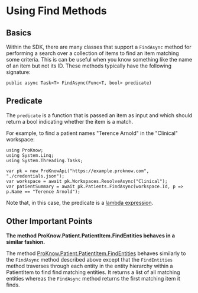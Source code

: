 # Using Find Methods

## Basics

Within the SDK, there are many classes that support a `FindAsync` method for performing a search over a collection of
items to find an item matching some criteria. This is can be useful when you know something like the name of an item
but not its ID. These methods typically have the following signature:

```
public async Task<T> FindAsync(Func<T, bool> predicate)
```

## Predicate

The `predicate` is a function that is passed an item as input and which should return a bool indicating whether the
item is a match.

For example, to find a patient names "Terence Arnold" in the "Clinical" workspace:
```
using ProKnow;
using System.Linq;
using System.Threading.Tasks;

var pk = new ProKnowApi("https://example.proknow.com", "./credentials.json");
var workspace = await pk.Workspaces.ResolveAsync("Clinical");
var patientSummary = await pk.Patients.FindAsync(workspace.Id, p => p.Name == "Terence Arnold");
```

Note that, in this case, the predicate is a [lambda expression](https://docs.microsoft.com/en-us/dotnet/csharp/programming-guide/statements-expressions-operators/lambda-expressions).

## Other Important Points

**The method ProKnow.Patient.PatientItem.FindEntities behaves in a similar fashion.**

The method [ProKnow.Patient.PatientItem.FindEntities](xref:ProKnow.Patient.PatientItem#ProKnow_Patient_PatientItem_FindEntities_System_Func_ProKnow_Patient_Entities_EntitySummary_System_Boolean__)
behaves similarly to the `FindAsync` method described above except that the `FindEntities` method traverses through
each entity in the entity hierarchy within a PatientItem to find find matching entities. It returns a list of all
matching entities whereas the `FindAsync` method returns the first matching item it finds.
